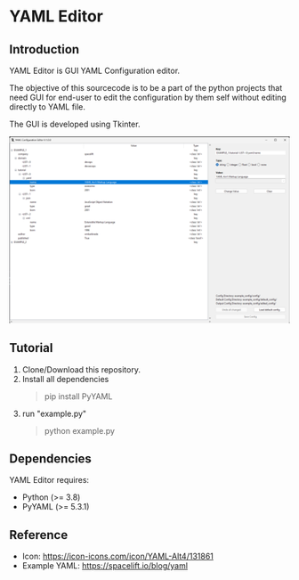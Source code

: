 # YAML Editor

## Introduction
YAML Editor is GUI YAML Configuration editor.

The objective of this sourcecode is to be a part of the python projects that need GUI for end-user to edit the configuration by them self without editing directly to YAML file.

The GUI is developed using Tkinter.

![screenshot](https://github.com/NickyPSCK/YAML-Editor/blob/42fdb95b67fd6160786d8a9acab6a0256b6c4dde/img/screenshot.png)

## Tutorial
1. Clone/Download this repository.
2. Install all dependencies
    > pip install PyYAML
3. run "example.py"
    > python example.py

## Dependencies
YAML Editor requires:
 - Python (>= 3.8)
 - PyYAML (>= 5.3.1)

## Reference
 - Icon: https://icon-icons.com/icon/YAML-Alt4/131861
 - Example YAML: https://spacelift.io/blog/yaml